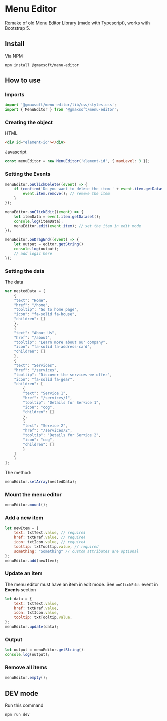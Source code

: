 # Menu Editor

Remake of old Menu Editor Library (made with Typescript), works with Bootstrap 5. 


## Install

Via NPM

```
npm install @gmaxsoft/menu-editor
```

## How to use

### Imports
```js
import '@gmaxsoft/menu-editor/lib/css/styles.css';
import { MenuEditor } from '@gmaxsoft/menu-editor';
```

### Creating the object

HTML
```html
<div id="element-id"></div>
```
Javascript

```js
const menuEditor = new MenuEditor('element-id', { maxLevel: 3 });
```

### Setting the Events

```js
menuEditor.onClickDelete((event) => {
	if (confirm('Do you want to delete the item ' + event.item.getDataset().text)) {
		event.item.remove(); // remove the item
	}
});

menuEditor.onClickEdit((event) => {
	let itemData = event.item.getDataset();
	console.log(itemData);
	menuEditor.edit(event.item); // set the item in edit mode
});

menuEditor.onDragEnd((event) => {
	let output = editor.getString();
	console.log(output);
	// add logic here
});
```

### Setting the data

The data

```js
var nestedData = [
	{
	"text": "Home",
	"href": "/home",
	"tooltip": "Go to home page",
	"icon": "fa-solid fa-house",
	"children": []
	},
	{
	"text": "About Us",
	"href": "/about",
	"tooltip": "Learn more about our company",
	"icon": "fa-solid fa-address-card",
	"children": []
	},
	{
	"text": "Services",
	"href": "/services",
	"tooltip": "Discover the services we offer",
	"icon": "fa-solid fa-gear",
	"children": [
		{
		"text": "Service 1",
		"href": "/services/1",
		"tooltip": "Details for Service 1",
		"icon": "cog",
		"children": []
		},
		{
		"text": "Service 2",
		"href": "/services/2",
		"tooltip": "Details for Service 2",
		"icon": "cog",
		"children": []
		}
	]
	}
];
```

The method:

```js
menuEditor.setArray(nestedData);
```

### Mount the menu editor

```js
menuEditor.mount();
```

### Add a new item

```js
let newItem = {
    text: txtText.value, // required
    href: txtHref.value, // required
    icon: txtIcon.value, // required
    tooltip: txtTooltip.value, // required
    something: "Something" // custom attributes are optional
};
menuEditor.add(newItem);
```

### Update an item

The menu editor must have an item in edit mode. See `onClickEdit` event in **Events** section

```js
let data = {
	text: txtText.value,
	href: txtHref.value,
	icon: txtIcon.value,
	tooltip: txtTooltip.value,
};
menuEditor.update(data);
```

### Output

```js
let output = menuEditor.getString();
console.log(output);
```

### Remove all items
```js
menuEditor.empty();
```

## DEV mode

Run this command

```shell
npm run dev
```
